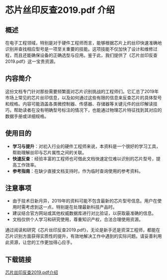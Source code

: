 # 芯片丝印反查2019.pdf 介绍

## 概述

在电子工程领域，特别是对于硬件工程师而言，能够根据芯片上的丝印快速准确地识别并查找相应型号是一项至关重要的技能。这项技能不仅加快了设计和维修过程，而且还能确保设备的正确选型与应用。鉴于此，我们提供了《芯片丝印反查2019.pdf》这一宝贵资源。

## 内容简介

这份文档专门针对那些需要频繁面对芯片识别挑战的工程师们。它汇总了2019年市场上常见的芯片丝印信息，以及如何通过这些有限的信息来反查芯片的具体型号和规格。内容可能涵盖各类微控制器、传感器、存储器等关键元件的丝印解读技巧，帮助读者在没有明确型号标注的情况下，也能通过物理芯片特征找到其对应的数据手册或详细规格。

## 使用目的

- **学习与提升**：对初入行业的硬件工程师来说，本资料是一个很好的学习工具，帮助理解丝印与芯片属性之间的关联。
- **快速反查**：经验丰富的工程师也可借此文档快速定位难以识别的芯片型号，提高工作效率。
- **参考指南**：在缺少直接文档支持时，作为临时查询使用的参考资料。

## 注意事项

- 由于技术日新月异，2019年的资料可能不包含最新的芯片型号信息。用户在使用时需考虑到这一点，特别是在处理最新科技产品时。
- 建议结合官方网站或其他权威数据库进行对比验证，以获取最准确的信息。
- 文档仅供个人学习和研究使用，尊重知识产权，合法合理使用资源。

通过阅读和研究《芯片丝印反查2019.pdf》，无论是新手还是资深工程师，都能在芯片识别方面获得实质性的提升，有效地解决工作中遇到的实际问题。请妥善利用此资源，让您的工作更加得心应手。

## 下载链接

[芯片丝印反查2019.pdf介绍](https://pan.quark.cn/s/d34ddf348f04)